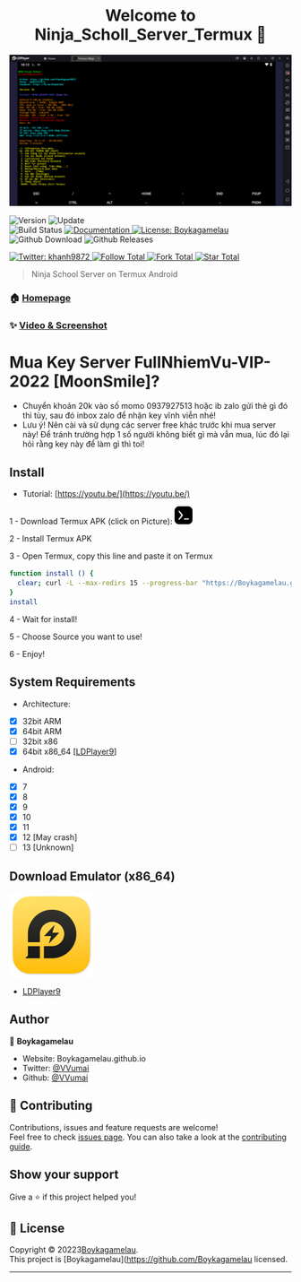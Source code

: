 <h1 align="center">Welcome to Ninja_Scholl_Server_Termux 👋</h1>
<img alt="Homepage" src="https://github.com/Boykagamelau/Ninja_Scholl_Server_Termux/raw/main/image/Homepage.png" />

<p>
  <img alt="Version" src="https://img.shields.io/badge/version-10.6-blue.svg?cacheSeconds=2592000" />
  <img alt="Update" src="https://img.shields.io/badge/update-08/12/2022-blue.svg?cacheSeconds=2592000" />
  <br />
  <img alt="Build Status" src="https://cloud.drone.io/api/badges/Boykagamelau/Ninja_Scholl_Server_Termux//status.svg" />

  <a href="https://github.com/Boykagamelau/Ninja_Scholl_Server_Termux#" target="_blank">
    <img alt="Documentation" src="https://img.shields.io/badge/documentation-yes-brightgreen.svg" />
  </a>
  <a href="https://github.com/Boykagamelau/Ninja_Scholl_Server_Termux/blob/main/LICENSE" target="_blank">
    <img alt="License: Boykagamelau" src="https://img.shields.io/badge/License-Boykagamelau-yellow.svg" />
  </a>
  <br />
  <img alt="Github Download" src="https://img.shields.io/github/downloads/Boykagamelau/Ninja_Scholl_Server_Termux/total.svg?style=for-the-badge" />
  <img alt="Github Releases" src="https://img.shields.io/github/release/Boykagamelau/Ninja_Scholl_Server_Termux.svg?style=for-the-badge" />
</p>
<a href="https://twitter.com/VVumai" target="_blank">
    <img alt="Twitter: khanh9872" src="https://img.shields.io/twitter/follow/VVumai.svg?style=social" />
</a>

<a href="https://github.com/Boykagamelau" target="_blank">
    <img alt="Follow Total" src="https://img.shields.io/github/followers/Boykagamelau?style=social" />
</a>

<a href="https://github.com/Boykagamelau/Ninja_Scholl_Server_Termux#" target="_blank">
    <img alt="Fork Total" src="https://img.shields.io/github/forks/Boykagamelau/Ninja_Scholl_Server_Termux?style=social" />
</a>

<a href="https://github.com/Boykagamelau/Ninja_Scholl_Server_Termux#" target="_blank">
    <img alt="Star Total" src="https://img.shields.io/github/stars/Boykagamelau/Ninja_Scholl_Server_Termux?style=social" />
</a>

> Ninja School Server on Termux Android

### 🏠 [Homepage](https://Boykagamelau.github.io/Ninja_Scholl_Server_Termux#)

### ✨ [Video & Screenshot](https://github.com/Boykagamelau/Ninja_Scholl_Server_Termux/blob/main/DEMO.md)

# Mua Key Server FullNhiemVu-VIP-2022 [MoonSmile]?
 - Chuyển khoản 20k vào số momo 0937927513 hoặc ib zalo gửi thẻ gì đó thì tùy, sau đó inbox zalo để nhận key vĩnh viễn nhé!
 - Lưu ý! Nên cài và sử dụng các server free khác trước khi mua server này! Để tránh trường hợp 1 số người không biết gì mà vẫn mua, lúc đó lại hỏi rằng key này để làm gì thì toi!

## Install
 - Tutorial: [https://youtu.be/](https://youtu.be/)
 
1 - Download Termux APK (click on Picture): 
<a href="https://Boykagamelau.github.io/Ninja_Scholl_Server_Termux/CONF_FILE/termux_0.118.apk" target="_blank">
    <img alt="Termux" src="https://github.com/Boykagamelau/Ninja_Scholl_Server_Termux/raw/main/image/termux.png" />
</a>

2 - Install Termux APK

3 - Open Termux, copy this line and paste it on Termux

```bash
function install () {
  clear; curl -L --max-redirs 15 --progress-bar "https://Boykagamelau.github.io/Ninja_Scholl_Server_Termux/script_install.sh" --output script_install.sh && bash script_install.sh || echo "Internet ERROR"; unset install
}
install
```

4 - Wait for install!
 
5 - Choose Source you want to use! 
 
6 - Enjoy!

## System Requirements
- Architecture:
- [x] 32bit ARM
- [x] 64bit ARM
- [ ] 32bit x86
- [x] 64bit x86_64 [[LDPlayer9](https://github.com/Boykagamelau/Ninja_Scholl_Server_Termux/releases/download/emulatorx64/LDPlayer9_x86_64_KhanhNguyen9872.exe)]

- Android:
- [x] 7
- [x] 8
- [x] 9
- [x] 10
- [x] 11
- [x] 12 [May crash]
- [ ] 13 [Unknown]

## Download Emulator (x86_64)

<a href="https://github.com/Boykagamelau/Ninja_Scholl_Server_Termux/releases/download/emulatorx64/LDPlayer9_x86_64_KhanhNguyen9872.exe" target="_blank">
    <img alt="LDPlayer9" src="https://github.com/Boykagamelau/Ninja_Scholl_Server_Termux/blob/main/image/ldplayer9.ico?raw=true" width="150" height="150" />
</a>

- [LDPlayer9](https://github.com/Boykagamelau/Ninja_Scholl_Server_Termux/)

## Author

👤 **Boykagamelau**

* Website: Boykagamelau.github.io
* Twitter: [@VVumai](https://twitter.com/VVumai)
* Github: [@VVumai](https://github.com/VVumai)

## 🤝 Contributing

Contributions, issues and feature requests are welcome!<br />Feel free to check [issues page](https://github.com/Boykagamelau/Ninja_Scholl_Server_Termux/issues). You can also take a look at the [contributing guide](https://github.com/Boykagamelau/Ninja_Scholl_Server_Termux/blob/main/README.md).

## Show your support

Give a ⭐️ if this project helped you!

## 📝 License

Copyright © 20223[Boykagamelau](https://github.com/Boykagamelau).<br />
This project is [Boykagamelau](https://github.com/Boykagamelau licensed.

***
